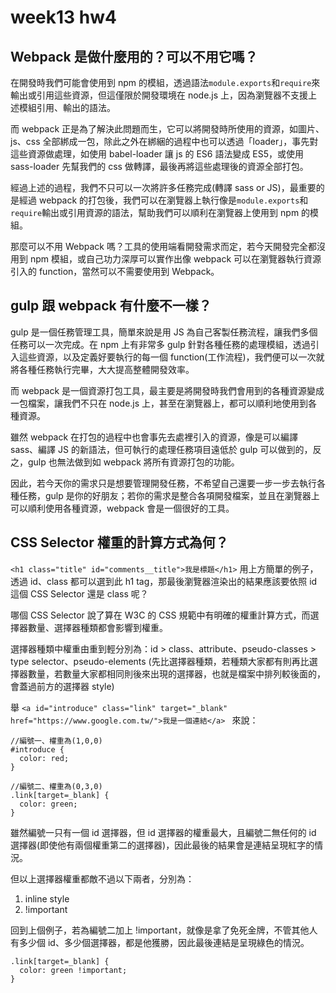 # week13 hw4
## Webpack 是做什麼用的？可以不用它嗎？
在開發時我們可能會使用到 npm 的模組，透過語法`module.exports`和`require`來輸出或引用這些資源，但這僅限於開發環境在 node.js 上，因為瀏覽器不支援上述模組引用、輸出的語法。

而 webpack 正是為了解決此問題而生，它可以將開發時所使用的資源，如圖片、js、css 全部綁成一包，除此之外在綁綑的過程中也可以透過「loader」，事先對這些資源做處理，如使用 babel-loader 讓 js 的 ES6 語法變成 ES5，或使用 sass-loader 先幫我們的 css 做轉譯，最後再將這些處理後的資源全部打包。

經過上述的過程，我們不只可以一次將許多任務完成(轉譯 sass or JS)，最重要的是經過 webpack 的打包後，我們可以在瀏覽器上執行像是`module.exports`和`require`輸出或引用資源的語法，幫助我們可以順利在瀏覽器上使用到 npm 的模組。

那麼可以不用 Webpack 嗎？工具的使用端看開發需求而定，若今天開發完全都沒用到 npm 模組，或自己功力深厚可以實作出像 webpack 可以在瀏覽器執行資源引入的 function，當然可以不需要使用到 Webpack。

## gulp 跟 webpack 有什麼不一樣？
gulp 是一個任務管理工具，簡單來說是用 JS 為自己客製任務流程，讓我們多個任務可以一次完成。在 npm 上有非常多 gulp 針對各種任務的處理模組，透過引入這些資源，以及定義好要執行的每一個 function(工作流程)，我們便可以一次就將各種任務執行完畢，大大提高整體開發效率。

而 webpack 是一個資源打包工具，最主要是將開發時我們會用到的各種資源變成一包檔案，讓我們不只在 node.js 上，甚至在瀏覽器上，都可以順利地使用到各種資源。

雖然 webpack 在打包的過程中也會事先去處裡引入的資源，像是可以編譯 sass、編譯 JS 的新語法，但可執行的處理任務項目遠低於 gulp 可以做到的，反之，gulp 也無法做到如 webpack 將所有資源打包的功能。

因此，若今天你的需求只是想要管理開發任務，不希望自己還要一步一步去執行各種任務，gulp 是你的好朋友；若你的需求是整合各項開發檔案，並且在瀏覽器上可以順利使用各種資源，webpack 會是一個很好的工具。


## CSS Selector 權重的計算方式為何？
`<h1 class="title" id="comments__title">我是標題</h1>`
用上方簡單的例子，透過 id、class 都可以選到此 h1 tag，那最後瀏覽器渲染出的結果應該要依照 id 這個 CSS Selector 還是 class 呢？

哪個 CSS Selector 說了算在 W3C 的 CSS 規範中有明確的權重計算方式，而選擇器數量、選擇器種類都會影響到權重。

選擇器種類中權重由重到輕分別為：id > class、attribute、pseudo-classes > type selector、pseudo-elements
(先比選擇器種類，若種類大家都有則再比選擇器數量，若數量大家都相同則後來出現的選擇器，也就是檔案中排列較後面的，會蓋過前方的選擇器 style)

舉 `<a id="introduce" class="link" target="_blank" href="https://www.google.com.tw/">我是一個連結</a>
` 來說：

````
//編號一、權重為(1,0,0)
#introduce {
  color: red;
}

//編號二、權重為(0,3,0)
.link[target=_blank] {
  color: green;
}
````
雖然編號一只有一個 id 選擇器，但 id 選擇器的權重最大，且編號二無任何的 id 選擇器(即使他有兩個權重第二的選擇器)，因此最後的結果會是連結呈現紅字的情況。

但以上選擇器權重都敵不過以下兩者，分別為：

1. inline style
2. !important

回到上個例子，若為編號二加上 !important，就像是拿了免死金牌，不管其他人有多少個 id、多少個選擇器，都是他獲勝，因此最後連結是呈現綠色的情況。

````
.link[target=_blank] { 
  color: green !important;
}
````

